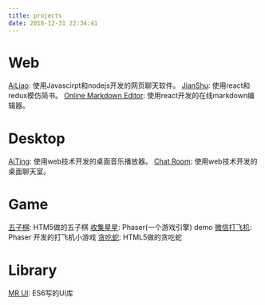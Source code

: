 ```yaml
---
title: projects
date: 2018-12-31 22:34:41
---
```



# Web

[AiLiao](https://renhongl.github.io/2016/11/24/%E5%BA%94%E7%94%A8%E5%B9%B3%E5%8F%B0WEB/): 使用Javascirpt和nodejs开发的网页聊天软件。
[JianShu](https://github.com/renhongl/jianshu-mofang): 使用react和redux模仿简书。
[Online Markdown Editor](https://renhongl.github.io/markdown-editor/): 使用react开发的在线markdown编辑器。

# Desktop

[AiTing](https://renhongl.github.io/2017/01/21/%E7%88%B1%E5%90%AC%E6%92%AD%E6%94%BE%E5%99%A8/): 使用web技术开发的桌面音乐播放器。
[Chat Room](https://renhongl.github.io/2016/11/15/%E5%BA%94%E7%94%A8%E5%B9%B3%E5%8F%B0%E6%A1%8C%E9%9D%A2%E7%89%88/): 使用web技术开发的桌面聊天室。


# Game

[五子棋](https://renhongl.github.io/game/chess/): HTM5做的五子棋
[收集星星](https://renhongl.github.io/game/collect-star/): Phaser(一个游戏引擎) demo
[微信打飞机](https://renhongl.github.io/game/plane/): Phaser 开发的打飞机小游戏
[贪吃蛇](https://renhongl.github.io/game/snake/): HTML5做的贪吃蛇


# Library

[MR UI](https://renhongl.github.io/mr/): ES6写的UI库


